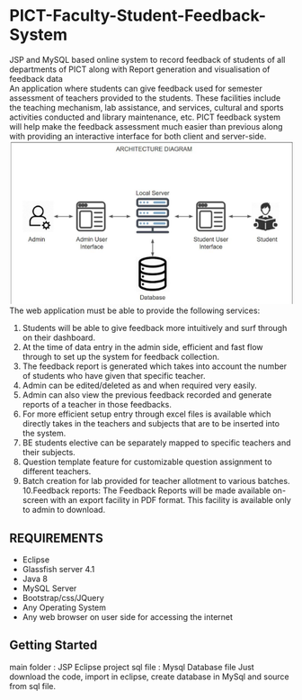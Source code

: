 # PICT-Faculty-Student-Feedback-System
JSP and MySQL based online system to record feedback of students of all departments of PICT along with Report generation and visualisation of feedback data<br>
An application where students can give feedback used for semester assessment of
teachers provided to the students. These facilities include the teaching mechanism,
lab assistance, and services, cultural and sports activities conducted and library
maintenance, etc. PICT feedback system will help make the feedback assessment
much easier than previous along with providing an interactive interface for both
client and server-side.<br>
![Diagram](feedback_project/Diagram.png)<br>
The web application must be able to provide the following services:
1. Students will be able to give feedback more intuitively and surf through on
their dashboard.
2. At the time of data entry in the admin side, efficient and fast flow through to
set up the system for feedback collection.
3. The feedback report is generated which takes into account the number of
students who have given that specific teacher.
4. Admin can be edited/deleted as and when required very easily.
5. Admin can also view the previous feedback recorded and generate reports of
a teacher in those feedbacks.
6. For more efficient setup entry through excel files is available which directly
takes in the teachers and subjects that are to be inserted into the system.
7. BE students elective can be separately mapped to specific teachers and their
subjects.
8. Question template feature for customizable question assignment to different
teachers.
9. Batch creation for lab provided for teacher allotment to various batches.
10.Feedback reports: The Feedback Reports will be made available on-screen
with an export facility in PDF format. This facility is available only to admin
to download.

## REQUIREMENTS
* Eclipse
* Glassfish server 4.1 
* Java 8 
* MySQL Server 
* Bootstrap/css/JQuery 
* Any Operating System 
* Any web browser on user side for accessing the internet

## Getting Started
main folder : JSP Eclipse project sql file : Mysql Database file
Just download the code, import in eclipse, create database in MySql and source from sql file.
